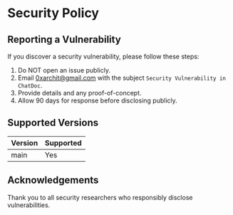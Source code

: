 # Security Policy

## Reporting a Vulnerability
If you discover a security vulnerability, please follow these steps:

1. Do NOT open an issue publicly.
2. Email 0xarchit@gmail.com with the subject `Security Vulnerability in ChatDoc`.
3. Provide details and any proof-of-concept.
4. Allow 90 days for response before disclosing publicly.

## Supported Versions

| Version | Supported          |
| ------- | ------------------ |
| main    | Yes                |

## Acknowledgements
Thank you to all security researchers who responsibly disclose vulnerabilities.
